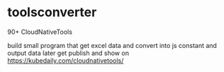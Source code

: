 # toolsconverter


90+ CloudNativeTools 

build small program that get excel data and convert into js constant and output data later get publish and show on https://kubedaily.com/cloudnativetools/













